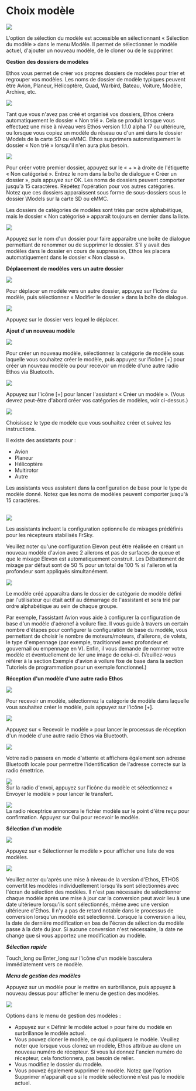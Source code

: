 # Choix modèle

![](../.gitbook/assets/1.jpeg)

L'option de sélection du modèle est accessible en sélectionnant « Sélection du modèle » dans le menu Modèle. Il permet de sélectionner le modèle actuel, d'ajouter un nouveau modèle, de le cloner ou de le supprimer.

**Gestion des dossiers de modèles**

Ethos vous permet de créer vos propres dossiers de modèles pour trier et regrouper vos modèles. Les noms de dossier de modèle typiques peuvent être Avion, Planeur, Hélicoptère, Quad, Warbird, Bateau, Voiture, Modèle, Archive, etc.

![](<../.gitbook/assets/2 (1).jpeg>)

Tant que vous n'avez pas créé et organisé vos dossiers, Ethos créera automatiquement le dossier « Non trié ». Cela se produit lorsque vous effectuez une mise à niveau vers Ethos version 1.1.0 alpha 17 ou ultérieure, ou lorsque vous copiez un modèle du réseau ou d'un ami dans le dossier \Models de la carte SD ou eMMC. Ethos supprimera automatiquement le dossier « Non trié » lorsqu'il n'en aura plus besoin.

![](../.gitbook/assets/3.jpeg)

Pour créer votre premier dossier, appuyez sur le « + » à droite de l'étiquette « Non catégorisé ». Entrez le nom dans la boîte de dialogue « Créer un dossier », puis appuyez sur OK. Les noms de dossiers peuvent comporter jusqu'à 15 caractères. Répétez l'opération pour vos autres catégories. Notez que ces dossiers apparaissent sous forme de sous-dossiers sous le dossier \Models sur la carte SD ou eMMC.

Les dossiers de catégories de modèles sont triés par ordre alphabétique, mais le dossier « Non catégorisé » apparaît toujours en dernier dans la liste.

![](<../.gitbook/assets/4 (1).jpeg>)

Appuyez sur le nom d'un dossier pour faire apparaître une boîte de dialogue permettant de renommer ou de supprimer le dossier. S'il y avait des modèles dans le dossier en cours de suppression, Ethos les placera automatiquement dans le dossier « Non classé ».

**Déplacement de modèles vers un autre dossier**

![](../.gitbook/assets/5.jpeg)

Pour déplacer un modèle vers un autre dossier, appuyez sur l'icône du modèle, puis sélectionnez « Modifier le dossier » dans la boîte de dialogue.

![](../.gitbook/assets/6.jpeg)

Appuyez sur le dossier vers lequel le déplacer.

**Ajout d'un nouveau modèle**

![](../.gitbook/assets/7.jpeg)

Pour créer un nouveau modèle, sélectionnez la catégorie de modèle sous laquelle vous souhaitez créer le modèle, puis appuyez sur l'icône \[+] pour créer un nouveau modèle ou pour recevoir un modèle d'une autre radio Ethos via Bluetooth.

![](<../.gitbook/assets/8 (1).png>)

Appuyez sur l'icône \[+] pour lancer l'assistant « Créer un modèle ». (Vous devrez peut-être d'abord créer vos catégories de modèles, voir ci-dessus.)

![](<../.gitbook/assets/9 (1).jpeg>)

Choisissez le type de modèle que vous souhaitez créer et suivez les instructions.

Il existe des assistants pour :

* Avion
* Planeur
* Hélicoptère
* Multirotor
* Autre

Les assistants vous assistent dans la configuration de base pour le type de modèle donné. Notez que les noms de modèles peuvent comporter jusqu'à 15 caractères.

\
![](../.gitbook/assets/10.png)

Les assistants incluent la configuration optionnelle de mixages prédéfinis pour les récepteurs stabilisés FrSky.

Veuillez noter qu'une configuration Elevon peut être réalisée en créant un nouveau modèle d'avion avec 2 ailerons et pas de surfaces de queue et que le mixage Elevon est automatiquement construit. Les Débattement de mixage par défaut sont de 50 % pour un total de 100 % si l'aileron et la profondeur sont appliqués simultanément.

![](<../.gitbook/assets/11 (1).jpeg>)

Le modèle créé apparaîtra dans le dossier de catégorie de modèle défini par l'utilisateur qui était actif au démarrage de l'assistant et sera trié par ordre alphabétique au sein de chaque groupe.

Par exemple, l'assistant Avion vous aide à configurer la configuration de base d'un modèle d'aéronef à voilure fixe. Il vous guide à travers un certain nombre d'étapes pour configurer la configuration de base du modèle, vous permettant de choisir le nombre de moteurs/moteurs, d'ailerons, de volets, le type d'empennage (par exemple, traditionnel avec profondeur et gouvernail ou empennage en V). Enfin, il vous demande de nommer votre modèle et éventuellement de lier une image de celui-ci. (Veuillez-vous référer à la section Exemple d'avion à voilure fixe de base dans la section Tutoriels de programmation pour un exemple fonctionnel.)

**Réception d'un modèle d'une autre radio Ethos**

![](../.gitbook/assets/12.png)

Pour recevoir un modèle, sélectionnez la catégorie de modèle dans laquelle vous souhaitez créer le modèle, puis appuyez sur l'icône \[+].

![](../.gitbook/assets/13.png)

Appuyez sur « Recevoir le modèle » pour lancer le processus de réception d'un modèle d'une autre radio Ethos via Bluetooth.

![](../.gitbook/assets/14.png)

Votre radio passera en mode d'attente et affichera également son adresse Bluetooth locale pour permettre l'identification de l'adresse correcte sur la radio émettrice.

![](../.gitbook/assets/15.png)\
Sur la radio d'envoi, appuyez sur l'icône du modèle et sélectionnez « Envoyer le modèle » pour lancer le transfert.

![](../.gitbook/assets/16.png)\
La radio réceptrice annoncera le fichier modèle sur le point d'être reçu pour confirmation. Appuyez sur Oui pour recevoir le modèle.

**Sélection d'un modèle**

![](../.gitbook/assets/17.jpeg)

Appuyez sur « Sélectionner le modèle » pour afficher une liste de vos modèles.

![](../.gitbook/assets/18.jpeg)

Veuillez noter qu'après une mise à niveau de la version d'Ethos, ETHOS convertit les modèles individuellement lorsqu'ils sont sélectionnés avec l'écran de sélection des modèles. Il n'est pas nécessaire de sélectionner chaque modèle après une mise à jour car la conversion peut avoir lieu à une date ultérieure lorsqu'ils sont sélectionnés, même avec une version ultérieure d'Ethos. Il n'y a pas de retard notable dans le processus de conversion lorsqu'un modèle est sélectionné. Lorsque la conversion a lieu, la date de dernière modification en bas de l'écran de sélection du modèle passe à la date du jour. Si aucune conversion n'est nécessaire, la date ne change que si vous apportez une modification au modèle.

_**Sélection rapide**_

Touch\_long ou Enter\_long sur l'icône d'un modèle basculera immédiatement vers ce modèle.

_**Menu de gestion des modèles**_

Appuyez sur un modèle pour le mettre en surbrillance, puis appuyez à nouveau dessus pour afficher le menu de gestion des modèles.

![](../.gitbook/assets/19.jpeg)

Options dans le menu de gestion des modèles :

* Appuyez sur « Définir le modèle actuel » pour faire du modèle en surbrillance le modèle actuel.
* Vous pouvez cloner le modèle, ce qui dupliquera le modèle. Veuillez noter que lorsque vous clonez un modèle, Ethos attribue au clone un nouveau numéro de récepteur. Si vous lui donnez l'ancien numéro de récepteur, cela fonctionnera, pas besoin de relier.
* Vous modifiez le dossier du modèle.
* Vous pouvez également supprimer le modèle. Notez que l'option Supprimer n'apparaît que si le modèle sélectionné n'est pas le modèle actuel.
